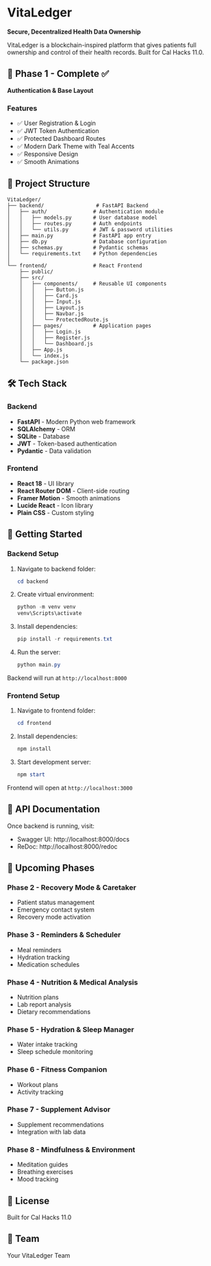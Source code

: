 # VitaLedger

**Secure, Decentralized Health Data Ownership**

VitaLedger is a blockchain-inspired platform that gives patients full ownership and control of their health records. Built for Cal Hacks 11.0.

## 🚀 Phase 1 - Complete ✅

**Authentication & Base Layout**

### Features
- ✅ User Registration & Login
- ✅ JWT Token Authentication
- ✅ Protected Dashboard Routes
- ✅ Modern Dark Theme with Teal Accents
- ✅ Responsive Design
- ✅ Smooth Animations

## 📁 Project Structure

```
VitaLedger/
├── backend/                 # FastAPI Backend
│   ├── auth/               # Authentication module
│   │   ├── models.py       # User database model
│   │   ├── routes.py       # Auth endpoints
│   │   └── utils.py        # JWT & password utilities
│   ├── main.py             # FastAPI app entry
│   ├── db.py               # Database configuration
│   ├── schemas.py          # Pydantic schemas
│   └── requirements.txt    # Python dependencies
│
└── frontend/               # React Frontend
    ├── public/
    ├── src/
    │   ├── components/     # Reusable UI components
    │   │   ├── Button.js
    │   │   ├── Card.js
    │   │   ├── Input.js
    │   │   ├── Layout.js
    │   │   ├── Navbar.js
    │   │   └── ProtectedRoute.js
    │   ├── pages/          # Application pages
    │   │   ├── Login.js
    │   │   ├── Register.js
    │   │   └── Dashboard.js
    │   ├── App.js
    │   └── index.js
    └── package.json
```

## 🛠️ Tech Stack

### Backend
- **FastAPI** - Modern Python web framework
- **SQLAlchemy** - ORM
- **SQLite** - Database
- **JWT** - Token-based authentication
- **Pydantic** - Data validation

### Frontend
- **React 18** - UI library
- **React Router DOM** - Client-side routing
- **Framer Motion** - Smooth animations
- **Lucide React** - Icon library
- **Plain CSS** - Custom styling

## 🚀 Getting Started

### Backend Setup

1. Navigate to backend folder:
   ```powershell
   cd backend
   ```

2. Create virtual environment:
   ```powershell
   python -m venv venv
   venv\Scripts\activate
   ```

3. Install dependencies:
   ```powershell
   pip install -r requirements.txt
   ```

4. Run the server:
   ```powershell
   python main.py
   ```

Backend will run at `http://localhost:8000`

### Frontend Setup

1. Navigate to frontend folder:
   ```powershell
   cd frontend
   ```

2. Install dependencies:
   ```powershell
   npm install
   ```

3. Start development server:
   ```powershell
   npm start
   ```

Frontend will open at `http://localhost:3000`

## 📝 API Documentation

Once backend is running, visit:
- Swagger UI: http://localhost:8000/docs
- ReDoc: http://localhost:8000/redoc

## 🎯 Upcoming Phases

### Phase 2 - Recovery Mode & Caretaker
- Patient status management
- Emergency contact system
- Recovery mode activation

### Phase 3 - Reminders & Scheduler
- Meal reminders
- Hydration tracking
- Medication schedules

### Phase 4 - Nutrition & Medical Analysis
- Nutrition plans
- Lab report analysis
- Dietary recommendations

### Phase 5 - Hydration & Sleep Manager
- Water intake tracking
- Sleep schedule monitoring

### Phase 6 - Fitness Companion
- Workout plans
- Activity tracking

### Phase 7 - Supplement Advisor
- Supplement recommendations
- Integration with lab data

### Phase 8 - Mindfulness & Environment
- Meditation guides
- Breathing exercises
- Mood tracking

## 📄 License

Built for Cal Hacks 11.0

## 👥 Team

Your VitaLedger Team
